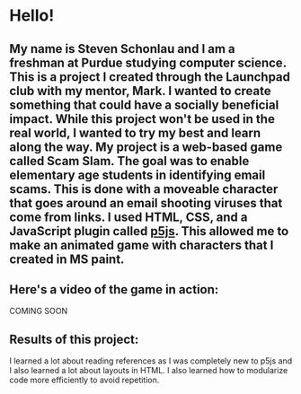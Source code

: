 # Hello!
My name is Steven Schonlau and I am a freshman at Purdue studying computer science. This is a project I created through the Launchpad club with my mentor, Mark.
I wanted to create something that could have a socially beneficial impact. While this project won't be used in the real world, I wanted to try my best and learn along the way.
My project is a web-based game called Scam Slam. The goal was to enable elementary age students in identifying email scams. This is done with a moveable character that goes around an email shooting viruses that come from links.
I used HTML, CSS, and a JavaScript plugin called [p5js](https://p5js.org/). This allowed me to make an animated game with characters that I created in MS paint.
-----------------------------------------------------------------------------------------------------------------------------------------------------------------
## Here's a video of the game in action:

COMING SOON

## Results of this project:
I learned a lot about reading references as I was completely new to p5js and I also learned a lot about layouts in HTML. I also learned how to modularize code more efficiently to avoid repetition.

